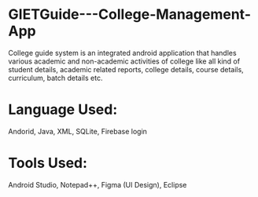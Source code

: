 # GIETGuide---College-Management-App
College guide system is an integrated android application that handles various academic and non-academic activities of college like all kind of student details, academic related reports, college details, course details, curriculum, batch details etc.

# Language Used:
Andorid, Java, XML, SQLite, Firebase login

# Tools Used:
Android Studio, Notepad++, Figma (UI Design), Eclipse
